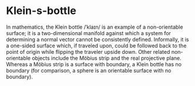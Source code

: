 # Klein-s-bottle
In mathematics, the Klein bottle /ˈklaɪn/ is an example of a non-orientable surface; it is a two-dimensional manifold against which a system for determining a normal vector cannot be consistently defined. Informally, it is a one-sided surface which, if traveled upon, could be followed back to the point of origin while flipping the traveler upside down. Other related non-orientable objects include the Möbius strip and the real projective plane. Whereas a Möbius strip is a surface with boundary, a Klein bottle has no boundary (for comparison, a sphere is an orientable surface with no boundary).
